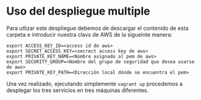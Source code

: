 # Uso del despliegue multiple

Para utlizar este despliegue debemos de descargar el contenido de esta carpeta e introducir nuestra clavs de AWS de la sigueinte manera:
```
export ACCESS_KEY_ID=<access id de aws>
export SECRET_ACCESS_KEY=<secrect access key de aws>
export PRIVATE_KEY_NAME=<Nombre asignado al pem de aws>
export SECURITY_GROUP=<Nombre del grupo de seguridad que desea usarse de aws>
export PRIVATE_KEY_PATH=<Dirección local dónde se encuentra el pem>
```

Una vez realizado, ejecutando simplemente ```vagrant up``` procedemos a desplegar los tres servicios en tres máquinas diferentes.
